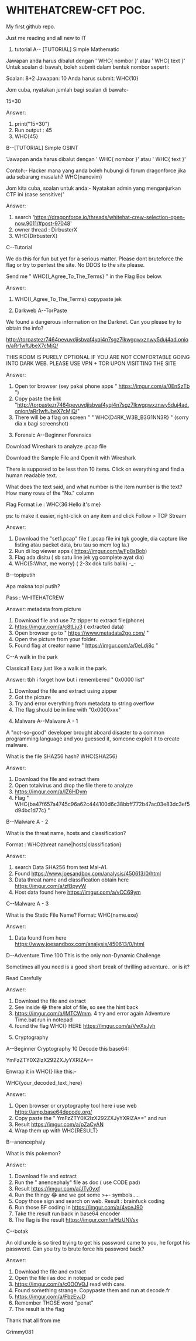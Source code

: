 # WHITEHATCREW-CFT POC.
My first github repo.

Just me reading and all new to IT




1) tutorial 
  A-- [TUTORIAL] Simple Mathematic

Jawapan anda harus dibalut dengan ' WHC{ nombor }' atau ' WHC{ text }' Untuk soalan di bawah, boleh submit dalam bentuk nombor seperti:

Soalan: 8+2 Jawapan: 10 Anda harus submit: WHC{10}

Jom cuba, nyatakan jumlah bagi soalan di bawah:-

15+30

Answer: 
1. print("15+30")
2. Run output : 45
3. WHC{45}


  B--[TUTORIAL] Simple OSINT

'Jawapan anda harus dibalut dengan ' WHC{ nombor }' atau ' WHC{ text }'

Contoh:- Hacker mana yang anda boleh hubungi di forum dragonforce jika ada sebarang masalah? WHC{nanovim}

Jom kita cuba, soalan untuk anda:- Nyatakan admin yang menganjurkan CTF ini (case sensitive)'

Answer: 
1. search 'https://dragonforce.io/threads/whitehat-crew-selection-open-now.9011/#post-97048'
2. owner thread : DirbusterX
3. WHC{DirbusterX} 

 C--Tutorial

We do this for fun but yet for a serious matter. Please dont bruteforce the flag or try to pentest the site. No DDOS to the site please.

Send me " WHC{I_Agree_To_The_Terms} " in the Flag Box below.

Answer:
1. WHC{I_Agree_To_The_Terms} copypaste jek


2) Darkweb
  A--TorPaste

We found a dangerous information on the Darknet. Can you please try to obtain the info?

http://torpastezr7464pevuvdjisbvaf4yqi4n7sgz7lkwgqwxznwy5duj4ad.onion/aRr1wftJbeX7cMjQ/

THIS ROOM IS PURELY OPTIONAL IF YOU ARE NOT COMFORTABLE GOING INTO DARK WEB. PLEASE USE VPN + TOR UPON VISITTING THE SITE

Answer: 
1. Open tor browser (sey pakai phone apps " https://imgur.com/a/0EnSzTb ")
2. Copy paste the link "http://torpastezr7464pevuvdjisbvaf4yqi4n7sgz7lkwgqwxznwy5duj4ad.onion/aRr1wftJbeX7cMjQ/"
3. There will be a flag on screen " 
    " WHC{D4RK_W3B_B3G1NN3R} " (sorry dia x bagi screenshot)

3) Forensic
  A--Beginner Forensics


Download Wireshark to analyze .pcap file

Download the Sample File and Open it with Wireshark

There is supposed to be less than 10 items. Click on everything and find a human readable text.

What does the text said, and what number is the item number is the text? How many rows of the "No." column

Flag Format i.e : WHC{36:Hello it's me}

ps: to make it easier, right-click on any item and click Follow > TCP Stream

Answer: 
1. Download the "set1.pcap" file ( .pcap file ini tgk google, dia capture like listing atau packet data, bru tau so mcm log la.)
2. Run di log viewer apps ( https://imgur.com/a/Fp8sBob)
3. Flag ada disitu ( sb satu line jek yg complete ayat dia) 
4. WHC{5:What, me worry} ( 2-3x dok tulis balik) -_-

  B--topiputih

Apa makna topi putih?

Pass : WHITEHATCREW

Answer: metadata from picture
1. Download file and use 7z zipper to extract file(phone) 
2. https://imgur.com/a/c8tLju3 ( extracted data) 
3. Open browser go to " https://www.metadata2go.com/ " 
4. Open the picture from your folder. 
5. Found flag at creator name " https://imgur.com/a/0eLdj8c " 

  C--A walk in the park

Classical! Easy just like a walk in the park.

Answer: tbh i forget how but i remembered " 0x0000 list"
1. Download the file and extract using zipper
2. Got the picture 
3. Try and error everything from metadata to string overflow
4. The flag should be in line with "0x0000xxx"

4) Malware
  A--Malware A - 1

A "not-so-good" developer brought aboard disaster to a common programming language and you guessed it, someone exploit it to create malware.

What is the file SHA256 hash? WHC{SHA256}

Answer:
1. Download the file and extract them
2. Open totalvirus and drop the file there to analyze 
3. https://imgur.com/a/IZ6HDym
4. Flag " WHC{ba47f657a4745c96a62c444100d6c38bbff772b47ac03e83dc3ef5d94bc1d77c} "

  B--Malware A - 2

What is the threat name, hosts and classification?

Format : WHC{threat name|hosts|classification}

Answer: 
1. search Data SHA256 from test Mal-A1. 
2. Found https://www.joesandbox.com/analysis/450613/0/html
3. Data threat name and classification obtain here https://imgur.com/a/zfBpyyW
4. Host data found here https://imgur.com/a/vCC69ym

 C--Malware A - 3

What is the Static File Name? Format: WHC{name.exe}

Answer: 
1. Data found from here https://www.joesandbox.com/analysis/450613/0/html

 D--Adventure Time
100
This is the only non-Dynamic Challenge

Sometimes all you need is a good short break of thrilling adventure.. or is it?

Read Carefully

Answer:
1. Download the file and extract
2. See inside 😂 there alot of file, so see the hint back
3. https://imgur.com/a/lMTCWmm.
4  try and error again Adventure Time.bat run in notepad
5. found the flag WHC{} HERE https://imgur.com/a/VwXsJyh

5) Cryptography

 A--Beginner Cryptography
10
Decode this base64:

YmFzZTY0X2lzX292ZXJyYXRlZA==

Enwrap it in WHC{} like this:-

WHC{your_decoded_text_here}

Answer: 
1. Open browser or cryptography tool here i use web
https://amp.base64decode.org/
2. Copy paste the " YmFzZTY0X2lzX292ZXJyYXRlZA==" and run
3. Result https://imgur.com/a/pZaCyAN
4. Wrap them up with WHC{RESULT}

 B--anencephaly

What is this pokemon? 

Answer: 
1. Download file and extract
2. Run the " anencephaly" file as doc ( use CODE pad)
3. Result https://imgur.com/a/JTy0yxf 
4. Run the thingy 😂 and we got some >+- symbols.....
5. Copy those sign and search on web. Result : brainfuck coding
6. Run those BF coding in https://imgur.com/a/4vceJ90
7. Take the result run back in base64 encoder
8. The flag is the result https://imgur.com/a/HzUNVsx

 C--botak

An old uncle is so tired trying to get his password came to you, he forgot his password. Can you try to brute force his password back?

Answer: 
1. Download the file and extract 
2. Open the file i as doc in notepad or code pad 
3. https://imgur.com/a/c0OOVQJ read with care.
4. Found something strange. Copypaste them and run at decode.fr
5. https://imgur.com/a/FbzEvJD
6. Remember THOSE word "penat"
7. The result is the flag 

Thank that all from me 

Grimmy081
